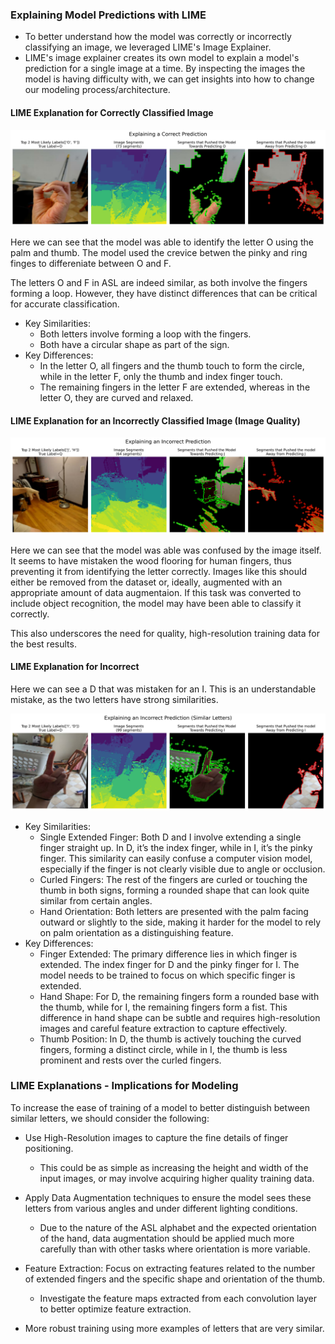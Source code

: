 ### Explaining Model Predictions with LIME

- To better understand how the model was correctly or incorrectly classifying an image, we leveraged LIME's Image Explainer.
- LIME's image explainer creates its own model to explain a model's prediction for a single image at a time. By inspecting the images the model is having difficulty with, we can get insights into how to change our modeling process/architecture.

#### LIME Explanation for Correctly Classified Image

<img src="images/lime-explain-correct.png">

Here we can see that the model was able to identify the letter O using the palm and thumb. The model used the crevice betwen the pinky and ring finges to differeniate between O and F.

The letters O and F in ASL are indeed similar, as both involve the fingers forming a loop. However, they have distinct differences that can be critical for accurate classification.


- Key Similarities:
    - Both letters involve forming a loop with the fingers.
    - Both have a circular shape as part of the sign.
- Key Differences:
    - In the letter O, all fingers and the thumb touch to form the circle, while in the letter F, only the thumb and index finger touch.
    - The remaining fingers in the letter F are extended, whereas in the letter O, they are curved and relaxed.
#### LIME Explanation for an Incorrectly Classified Image (Image Quality)

<img src="images/lime-explain-incorrect-bad-img.png">


Here we can see that the model was able was confused by the image itself.
It seems to have mistaken the wood flooring for human fingers, thus preventing it from identifying the letter correctly.
Images like this should either be removed from the dataset or, ideally, augmented with an appropriate amount of data augmentaion.
If this task was converted to include object recognition, the model may have been able to classify it correctly.

This also underscores the need for quality, high-resolution training data for the best results.

#### LIME Explanation for Incorrect 
Here we can see a D that was mistaken for an I. This is an understandable mistake, as the two letters have strong similarities.

<img src="images/image-explain-incorrect.png"> 

- Key Similarities:
    - Single Extended Finger: Both D and I involve extending a single finger straight up. In D, it’s the index finger, while in I, it’s the pinky finger. This similarity can easily confuse a computer vision model, especially if the finger is not clearly visible due to angle or occlusion.
    - Curled Fingers: The rest of the fingers are curled or touching the thumb in both signs, forming a rounded shape that can look quite similar from certain angles.
     - Hand Orientation: Both letters are presented with the palm facing outward or slightly to the side, making it harder for the model to rely on palm orientation as a distinguishing feature.
- Key Differences:
     - Finger Extended: The primary difference lies in which finger is extended. The index finger for D and the pinky finger for I. The model needs to be trained to focus on which specific finger is extended.
    - Hand Shape: For D, the remaining fingers form a rounded base with the thumb, while for I, the remaining fingers form a fist. This difference in hand shape can be subtle and requires high-resolution images and careful feature extraction to capture effectively.
    - Thumb Position: In D, the thumb is actively touching the curved fingers, forming a distinct circle, while in I, the thumb is less prominent and rests over the curled fingers.

### LIME Explanations - Implications for Modeling

To increase the ease of training of a model to better distinguish between similar letters, we should consider the following:

- Use High-Resolution images to capture the fine details of finger positioning.
    - This could be as simple as increasing the height and width of the input images, or may involve acquiring higher quality training data.
- Apply Data Augmentation techniques to ensure the model sees these letters from various angles and under different lighting conditions.
    - Due to the nature of the ASL alphabet and the expected orientation of the hand, data augmentation should be applied much more carefully than with other tasks where orientation is more variable.
- Feature Extraction: Focus on extracting features related to the number of extended fingers and the specific shape and orientation of the thumb.
    - Investigate the feature maps extracted from each convolution layer to better optimize feature extraction.
    
- More robust training using more examples of letters that are very similar.

